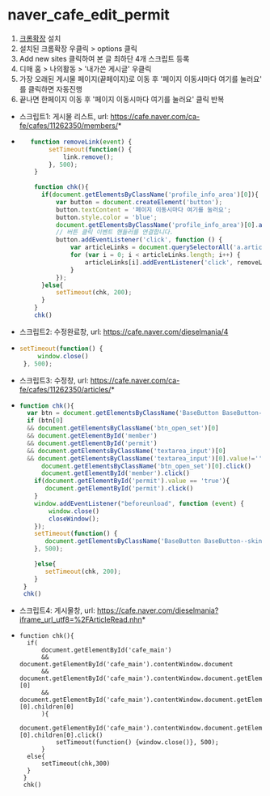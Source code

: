 # naver_cafe_edit_permit

1. [크롬확장](https://chrome.google.com/webstore/detail/user-javascript-and-css/nbhcbdghjpllgmfilhnhkllmkecfmpld) 설치
2. 설치된 크롬확장 우클릭 > options 클릭
3. Add new sites 클릭하여 본 글 최하단 4개 스크립트 등록
4. 디매 홈 > 나의활동 > '내가쓴 게시글' 우클릭
5. 가장 오래된 게시물 페이지(끝페이지)로 이동 후 '페이지 이동시마다 여기를 눌러요' 를 클릭하면 자동진행
6. 끝나면 한페이지 이동 후 '페이지 이동시마다 여기를 눌러요' 클릭 반복


- 스크립트1: 게시물 리스트, url: https://cafe.naver.com/ca-fe/cafes/11262350/members/*
- ```Javascript
     function removeLink(event) {
          setTimeout(function() {
              link.remove(); 
          }, 500);
      }
      
      function chk(){
      	if(document.getElementsByClassName('profile_info_area')[0]){
      		var button = document.createElement('button');
      		button.textContent = '페이지 이동시마다 여기를 눌러요';
      		button.style.color = 'blue';
      		document.getElementsByClassName('profile_info_area')[0].appendChild(button);
      		// 버튼 클릭 이벤트 핸들러를 연결합니다.
      		button.addEventListener('click', function () {
      		    var articleLinks = document.querySelectorAll('a.article');
      		    for (var i = 0; i < articleLinks.length; i++) {
      		        articleLinks[i].addEventListener('click', removeLink);
      		    }
      		});
      	}else{
      		setTimeout(chk, 200);
      	}
      }
      chk()
     ```
- 스크립트2: 수정완료창, url: https://cafe.naver.com/dieselmania/4
- ```Javascript
  setTimeout(function() {
	   window.close()
   }, 500);  
  ```
- 스크립트3: 수정창, url: https://cafe.naver.com/ca-fe/cafes/11262350/articles/*
- ```Javascript
  function chk(){
	var btn = document.getElementsByClassName('BaseButton BaseButton--skinGreen size_default')
	if (btn[0]
	&& document.getElementsByClassName('btn_open_set')[0]
	&& document.getElementById('member')
	&& document.getElementById('permit')
	&& document.getElementsByClassName('textarea_input')[0]
	&& document.getElementsByClassName('textarea_input')[0].value!=''){
		document.getElementsByClassName('btn_open_set')[0].click()
		document.getElementById('member').click()
      if(document.getElementById('permit').value == 'true'){
         document.getElementById('permit').click()
      }
      window.addEventListener("beforeunload", function (event) {
          window.close()
          closeWindow();
      });
      setTimeout(function() {
         document.getElementsByClassName('BaseButton BaseButton--skinGreen size_default')[0].click()
      }, 500);
         
      }else{
         setTimeout(chk, 200);
      }
   }
   chk()
  ```
- 스크립트4: 게시물창, url: https://cafe.naver.com/dieselmania?iframe_url_utf8=%2FArticleRead.nhn*
- ```Javacript
  function chk(){
	if(
		document.getElementById('cafe_main')
		&& document.getElementById('cafe_main').contentWindow.document
		&& document.getElementById('cafe_main').contentWindow.document.getElementsByClassName("left_area")[0]
		&& document.getElementById('cafe_main').contentWindow.document.getElementsByClassName("left_area")[0].children[0]
		){
			document.getElementById('cafe_main').contentWindow.document.getElementsByClassName("left_area")[0].children[0].click()
			setTimeout(function() {window.close()}, 500);
		}
	else{
		setTimeout(chk,300)
	}
   }
   chk()
  ```
